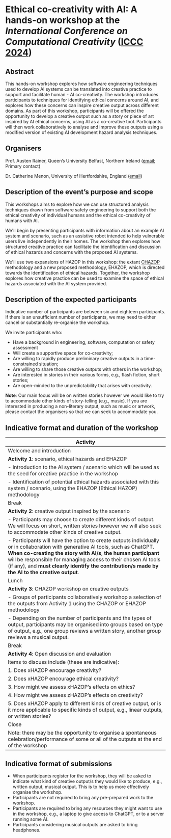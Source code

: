 # Ethical co-creativity with AI: A hands-on workshop at the _International Conference on Computational Creativity_ ([ICCC 2024](https://computationalcreativity.net/iccc24/))

## Abstract

This hands-on workshop explores how software engineering techniques used to develop AI systems can be translated into creative practice to support and facilitate human - AI co-creativity. The workshop introduces participants to techniques for identifying ethical concerns around AI, and explores how these concerns can inspire creative output across different domains. As part of this workshop, participants will be offered the opportunity to develop a creative output such as a story or piece of art inspired by AI ethical concerns, using AI as a co-creative tool. Participants will then work collaboratively to analyse and improve these outputs using a modified version of existing AI development hazard analysis techniques.

## Organisers

Prof. Austen Rainer, Queen’s University Belfast, Northern Ireland (<a href="mailto:a.rainer@qub.ac.uk?subject=ICCC2024 Workshop">email</a>; Primary contact)

Dr. Catherine Menon, University of Hertfordshire, England (<a href="mailto:c.menon@herts.ac.uk?subject=ICCC2024 Workshop">email</a>)

## Description of the event’s purpose and scope

This workshops aims to explore how we can use structured analysis techniques drawn from software safety engineering to support both the ethical creativity of individual humans and the ethical co-creativity of humans with AI. 

We'll begin by presenting participants with information about an example AI system and scenario, such as an assistive robot intended to help vulnerable users live independently in their homes. The workshop then explores how structured creative practice can facilitate the identification and discussion of ethical hazards and concerns with the proposed AI systems. 

We'll use two expansions of HAZOP in this workshop: the extant [CHAZOP](chazop.md) methodology and a new proposed methodology, EHAZOP, which is directed towards the identification of ethical hazards. Together, the workshop explores how creative practice can be used to examine the space of ethical hazards associated with the AI system provided.

## Description of the expected participants

Indicative number of participants are between six and eighteen participants. If there is an unsufficient number of participants, we may need to either cancel or substantially re-organise the workshop.

We invite participants who:
- Have a background in engineering, software, computation or safety assessment
- Will create a supportive space for co-creativity;
- Are willing to rapidly produce preliminary creative outputs in a time-constrained situation;
- Are willing to share those creative outputs with others in the workshop;
- Are interested in stories in their various forms, e.g., flash fiction, short stories;
- Are open-minded to the unpredictability that arises with creativity.

**Note**: Our main focus will be on written stories however we would like to try to accommodate other kinds of story-telling (e.g., music). If you are interested in producing a non-literary output, such as music or artwork, please contact the organisers so that we can seek to accommodate you.

## Indicative format and duration of the workshop

| Activity| 
|-----|
| Welcome and introduction |
| **Activity 1**: scenario, ethical hazards and EHAZOP |
| - Introduction to the AI system / scenario which will be used as the seed for creative practice in the workshop|
| - Identification of potential ethical hazards associated with this system / scenario, using the EHAZOP (Ethical HAZOP) methodology|
| Break |
| **Activity 2**: creative output inspired by the scenario |
| - Participants may choose to create different kinds of output. We will focus on short, written stories however we will also seek to accommodate other kinds of creative output. |
| - Participants will have the option to create outputs individually or in collaboration with generative AI tools, such as ChatGPT. **When co-creating the story with AI/s**, **the human participant** will be responsible for managing access to their chosen AI tools (if any), and **must clearly identify the contribution/s made by the AI to the creative output**. |
| Lunch |
| **Activity 3**: CHAZOP workshop on creative outputs |
| - Groups of participants collaboratively workshop a selection of the outputs from Activity 1 using the CHAZOP or EHAZOP methodology |
| - Depending on the number of participants and the types of output, participants may be organised into groups based on type of output, e.g., one group reviews a written story, another group reviews a musical output.|
| Break |
| **Activity 4**: Open discussion and evaluation |
| Items to discuss include (these are indicative): |
| 1.	Does xHAZOP encourage creativity? |
| 2.	Does xHAZOP encourage ethical creativity? |
| 3.	How might we assess xHAZOP’s effects on ethics? | 
| 4.	How might we assess zHAZOP’s effects on creativity? | 
| 5.	Does xHAZOP apply to different kinds of creative output, or is it more applicable to specific kinds of output, e.g., linear outputs, or written stories? | 
| Close | 
| Note: there may be the opportunity to organise a spontaneous celebration/performance of some or all of the outputs at the end of the workshop |

## Indicative format of submissions

- When participants register for the workshop, they will be asked to indicate what kind of creative output/s they would like to produce, e.g., written output, musical output. This is to help us more effectively organise the workshop.
- Participants are not required to bring any pre-prepared work to the workshop.
- Participants are required to bring any resources they might want to use in the workshop, e.g., a laptop to give access to ChatGPT, or to a server running some AI.
- Participants considering musical outputs are asked to bring headphones.


